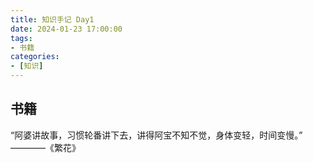 ```yaml
---
title: 知识手记 Day1
date: 2024-01-23 17:00:00
tags:
- 书籍
categories:
- [知识]
---
```


## 书籍
“阿婆讲故事，习惯轮番讲下去，讲得阿宝不知不觉，身体变轻，时间变慢。”
————《繁花》

